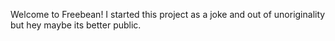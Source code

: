 Welcome to Freebean! I started this project as a joke and out of unoriginality but hey maybe its better public.

